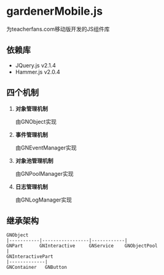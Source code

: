 # gardenerMobile.js
为teacherfans.com移动版开发的JS组件库

## 依赖库
- JQuery.js v2.1.4
- Hammer.js v2.0.4

## 四个机制
1.  **对象管理机制**

    由GNObject实现
    
2. **事件管理机制**

    由GNEventManager实现
    
3. **对象池管理机制**

    由GNPoolManager实现
    
4. **日志管理机制**

    由GNLogManager实现
    

## 继承架构
    GNObject
    |-----------|-----------------|------------|
    GNPart      GNInteractive     GNService    GNObjectPool
    |
    GNInteractivePart
    |-------------|
    GNContainer   GNButton
